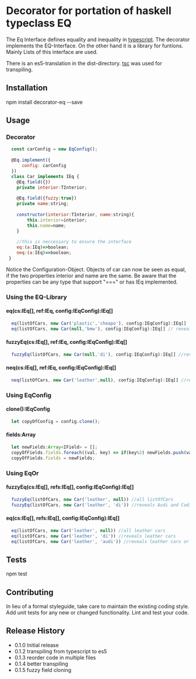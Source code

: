 Decorator for portation of haskell typeclass EQ
===============================================

The Eq Interface defines equality and inequality in [typescript](https://www.typescriptlang.org/).
The decorator implements the EQ-Interface.
On the other hand it is a library for funtions.
Mainly Lists of this interface are used.

There is an es5-translation in the dist-directory.
[tsc](https://www.typescriptlang.org/docs/handbook/compiler-options.html) was used for transpiling.

## Installation

  npm install decorator-eq --save

## Usage
### Decorator
```javascript
  const carConfig = new EqConfig();
  
  @Eq.implement({
      config: carConfig
  })
  class Car implements IEq {
    @Eq.field({})
    private interior:TInterior;
 
    @Eq.field({fuzzy:true})
    private name:string;
    
    constructor(interior:TInterior, name:string){
        this.interior=interior;
        this.name=name;
    }
    
    //this is neccessary to ensure the interface
    eq:(a:IEq)=>boolean;
    neq:(a:IEq)=>boolean;
 }
```
Notice the Configuration-Object.
Objects of car can now be seen as equal, if the two properties interior
and name are the same. Be aware that the properties can be any type 
that support "===" or has IEq implemented.

### Using the EQ-Library
#### eq(cs:IEq[], ref:IEq, config:IEqConfig):IEq[]
```javascript
  eq(listOfCars, new Car('plastic','cheapo'), config:IEqConfig):IEq[]
  eq(listOfCars, new Car(null,'bmw'), config:IEqConfig):IEq[] // reveals all bmws
```
 
#### fuzzyEq(cs:IEq[], ref:IEq, config:IEqConfig):IEq[]
```javascript
  fuzzyEq(listOfCars, new Car(null,'di'), config:IEqConfig):IEq[] //reveals Audi and Cadillac 
```
 
#### neq(cs:IEq[], ref:IEq, config:IEqConfig):IEq[]
```javascript
  neq(listOfCars, new Car('leather',null), config:IEqConfig):IEq[] //reveals all none leather cars 
```
 
### Using EqConfig
#### clone():IEqConfig 
```javascript
  let copyOfConfig = config.clone(); 
```

#### fields:Array<IField>
```javascript
  let newFields:Array<IField> = [];
  copyOfFields.fields.foreach((val, key) => if(key%2) newFields.push(val));
  copyOfFields.fields = newFields;
```
 
### Using EqOr
#### fuzzyEq(cs:IEq[], refs:IEq[], config:IEqConfig):IEq[]
```javascript
  fuzzyEq(listOfCars, new Car('leather', null)) //all listOfCars
  fuzzyEq(listOfCars, new Car('leather', 'di')) //reveals Audi and Cadillac or leather cars
```

#### eq(cs:IEq[], refs:IEq[], config:IEqConfig):IEq[]
```javascript
  eq(listOfCars, new Car('leather', null)) //all leather cars
  eq(listOfCars, new Car('leather', 'di')) //reveals leather cars
  eq(listOfCars, new Car('leather', 'audi')) //reveals leather cars or audis
```


## Tests

  npm test

## Contributing

In lieu of a formal styleguide, take care to maintain the existing coding style.
Add unit tests for any new or changed functionality. Lint and test your code.

## Release History

* 0.1.0 Initial release
* 0.1.2 transpiling from typescript to es5
* 0.1.3 reorder code in multiple files
* 0.1.4 better transpiling
* 0.1.5 fuzzy field cloning
